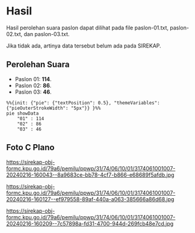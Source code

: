 # Hasil

Hasil perolehan suara paslon dapat dilihat pada file paslon-01.txt, paslon-02.txt, dan paslon-03.txt.

Jika tidak ada, artinya data tersebut belum ada pada SIREKAP.

## Perolehan Suara

 * Paslon 01: **114**.
 * Paslon 02: **86**.
 * Paslon 03: **46**.

```mermaid
%%{init: {"pie": {"textPosition": 0.5}, "themeVariables": {"pieOuterStrokeWidth": "5px"}} }%%
pie showData
    "01" : 114
    "02" : 86
    "03" : 46
```
## Foto C Plano

https://sirekap-obj-formc.kpu.go.id/79a6/pemilu/ppwp/31/74/06/10/01/3174061001007-20240216-160043--8a9683ce-bb78-4cf7-b866-e68689f5afdb.jpg

https://sirekap-obj-formc.kpu.go.id/79a6/pemilu/ppwp/31/74/06/10/01/3174061001007-20240216-160127--ef979558-89af-440a-a063-385666a86d68.jpg

https://sirekap-obj-formc.kpu.go.id/79a6/pemilu/ppwp/31/74/06/10/01/3174061001007-20240216-160209--7c57898a-fd31-4700-944d-269fcb48e7cd.jpg
